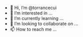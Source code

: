 - 👋 Hi, I’m @torrancecui
- 👀 I’m interested in ...
- 🌱 I’m currently learning ...
- 💞️ I’m looking to collaborate on ...
- 📫 How to reach me ...

<!---
torrancecui/torrancecui is a ✨ special ✨ repository because its `README.md` (this file) appears on your GitHub profile.
You can click the Preview link to take a look at your changes.
--->
